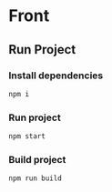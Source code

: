 # Front

## Run Project
### Install dependencies
```bash
npm i
```

### Run project
```bash
npm start
```

### Build project
```bash
npm run build
```